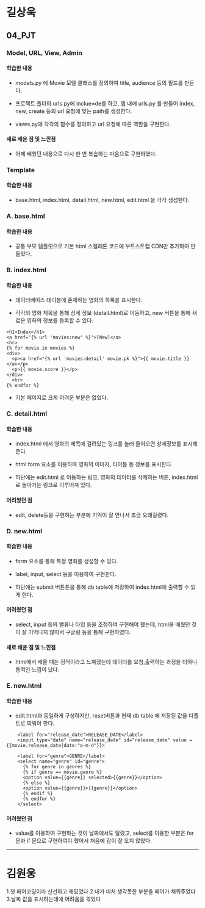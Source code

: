 # 길상욱

## 04_PJT

### Model, URL, View, Admin

#### 학습한 내용

- models.py 에 Movie 모델 클래스를 정의하여 title, audience 등의 필드를 만든다.

- 프로젝트 폴더의 urls.py에 inclue=de를 하고, 앱 내에 urls.py 를 만들어 index, new, create 등의 url 요청에 맞는 path를 생성한다.

- views.py에 각각의 함수를 정의하고 url 요청에 따른 역할을 구현한다.

#### 새로 배운 점 및 느낀점

- 어제 배웠던 내용으로 다시 한 번 복습하는 마음으로 구현하였다.

### Template

#### 학습한 내용

- base.html, index.html, detail.html, new.html, edit.html 을 각각 생성한다.

### A. base.html

#### 학습한 내용

- 공통 부모 템플릿으로 기본 html 스켈레톤 코드에 부트스트랩 CDN만 추가하여 만들었다.

### B. index.html

#### 학습한 내용

- 데이터베이스 테이블에 존재하는 영화의 목록을 표시한다.

- 각각의 영화 제목을 통해 상세 정보 (detail.html)로 이동하고, new 버튼을 통해 새로운 영화의 정보를 등록할 수 있다.
```django
<h1>Index</h1>
<a href="{% url 'movies:new' %}">[New]</a>
<hr>
{% for movie in movies %}
<div>
  <p><a href="{% url 'movies:detail' movie.pk %}">{{ movie.title }}</a></p>
  <p>{{ movie.score }}</p>
</div>
  <hr>
{% endfor %}
```

- 기본 페이지로 크게 어려운 부분은 없었다.

### C. detail.html

#### 학습한 내용

- index.html 에서 영화의 제목에 걸려있는 링크를 눌러 들어오면 상세정보를 표시해준다.

- html form 요소를 이용하여 영화의 이미지, 타이틀 등 정보를 표시한다.

- 하단에는 edit.html 로 이동하는 링크, 영화의 데이터를 삭제하는 버튼, index.html로 돌아가는 링크로 이루어져 있다.

#### 어려웠던 점

- edit, delete등을 구현하는 부분에 기억이 잘 안나서 조금 오래걸렸다.

### D. new.html

#### 학습한 내용

- form 요소를 통해 특정 영화를 생성할 수 있다.

- label, input, select 등을 이용하여 구현한다.

- 하단에는 submit 버튼튼을 통해 db table에 저장하여 index.html에 출력할 수 있게 한다.

#### 어려웠던 점

- select, input 등의 밸류나 타입 등을 조정하여 구현해야 했는데, html을 배웠던 것이 잘 기억나지 않아서 구글링 등을 통해 구현하였다.

#### 새로 배운 점 및 느낀점

- html에서 배울 때는 정적이라고 느껴졌는데 데이터를 요청,출력하는 과정을 더하니 동적인 느낌이 났다.

### E. new.html

#### 학습한 내용

- edit.html과 동일하게 구성하지만, reset버튼과 현재 db table 에 저장된 값을 디폴트로 띄워야 한다.
```django
    <label for="release_date">RELEASE_DATE</label>
    <input type="date" name="release_date" id="release_date" value = {{movie.release_date|date:"o-m-d"}}>

    <label for="genre">GENRE</label>
    <select name="genre" id="genre">
      {% for genre in genres %}
      {% if genre == movie.genre %}
      <option value={{genre}} selected>{{genre}}</option>
      {% else %}
      <option value={{genre}}>{{genre}}</option>
      {% endif %}
      {% endfor %}
    </select>
```

#### 어려웠던 점

- value를 이용하여 구현하는 것이 날짜에서도 달랐고, select를 이용한 부분은 for 문과 if 문으로 구현하여야 했어서 처음에 감이 잘 오지 않았다.

-----
# 김원웅

1.첫 페어코딩이라 신선하고 재밌었다
2.내가 미처 생각못한 부분을 페어가 채워주었다
3.날짜 값을 표시하는데에 어려움을 겪었다
